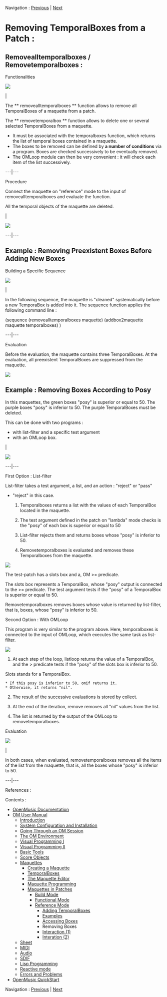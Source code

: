 
Navigation : [Previous](REF3 "page précédente\(Accessing Boxes\)")
| [Next](REF5 "Next\(Interaction \(1\)\)")


# Removing TemporalBoxes from a Patch :

## Removealltemporalboxes / Removetemporalboxes :

Functionalities

![](../res/ratb.png)

|

The ** removealltemporalboxes ** function allows to remove all TemporalBoxes
of a maquette from a patch.

The  ** removetemporalbox ** function allows to delete one or several selected
TemporalBoxes from a maquette.

  * It must be associated with the temporalboxes function, which returns the list of temporal boxes contained in a maquette. 
  * The boxes to be removed can be defined by  **a number of conditions** via a program. Boxes are checked successively to be eventually removed.
  * The OMLoop module can then be very convenient : it will check each item of the list successively.

  
  
---|---  
  
Procedure

Connect the maquette on "reference" mode to the input of
removealltemporalboxes and evaluate the function.

All the temporal objects of the maquette are deleted.

|

![](../res/removetemp.png)  
  
---|---  
  
## Example : Removing Preexistent Boxes Before Adding New Boxes

Building a Specific Sequence

![](../res/clean.png)

|

In the following sequence, the maquette is "cleaned" systematically before a
new TemporaBox is added into it. The sequence function applies the following
command line :

(sequence (removealltemporalboxes maquette) (addbox2maquette maquette
temporalboxes) )  
  
---|---  
  
Evaluation

Before the evaluation, the maquette contains three TemporalBoxes. At the
evaluation, all preexistent TemporalBoxes are suppressed from the maquette.

![](../res/trop3.png)

## Example : Removing Boxes According to Posy

In this maquettes, the green boxes "posy" is superior or equal to 50. The
purple boxes "posy" is inferior to 50. The purple TemporalBoxes must be
deleted.

This can be done with two programs :

  * with list-filter and a specific test argument 
  * with an OMLoop box.

|

![](../res/maquetteposy1.png)  
  
---|---  
  
First Option : List-filter

List-filter takes a test argument, a list, and an action : "reject" or "pass"
- "reject" in this case.

  1. Temporalboxes returns a list with the values of each TemporalBox located in the maquette.

  2. The test argument defined in the patch on "lambda" mode checks is the "posy" of each box is superior or equal to 50

  3. List-filter rejects them and returns boxes whose "posy" is inferior to 50. 

  4. Removetemporalboxes is evaluated and removes these Temporalboxes from the maquette.

![](../res/listfilter.png)

The test-patch has a slots box and a, OM >= predicate.

The slots box represents a TemporalBox, whose "posy" output is connected to
the >= predicate. The test argument tests if the "posy" of a TemporalBox is
superior or equal to 50.

Removetemporalboxes removes boxes whose value is returned by list-filter, that
is, boxes, whose "posy" is inferior to 50.

Second Option : With OMLoop

This program is very similar to the program above. Here, temporalboxes is
connected to the input of OMLoop, which executes the same task as list-filter.

![](../res/testloop.png)

  1. At each step of the loop, listloop returns the value of a TemporalBox, and the > predicate tests if the "posy" of the slots box is inferior to 50.

Slots stands for a TemporalBox.

    * If this posy is inferior to 50, omif returns it. 
    * Otherwise, it returns "nil". 
  2. The result of the successive evaluations is stored by collect. 

  3. At the end of the iteration, remove removes all "nil" values from the list. 

  4. The list is returned by the output of the OMLoop to removetemporalboxes. 

Evaluation

[![](../res/withoutposy_1.png)](../res/withoutposy.png "Cliquez pour
agrandir")

|

In both cases, when evaluated, removetemporalboxes removes all the items of
the list from the maquette, that is, all the boxes whose "posy" is inferior to
50.  
  
---|---  
  
References :

Contents :

  * [OpenMusic Documentation](OM-Documentation)
  * [OM User Manual](OM-User-Manual)
    * [Introduction](00-Contents)
    * [System Configuration and Installation](Installation)
    * [Going Through an OM Session](Goingthrough)
    * [The OM Environment](Environment)
    * [Visual Programming I](BasicVisualProgramming)
    * [Visual Programming II](AdvancedVisualProgramming)
    * [Basic Tools](BasicObjects)
    * [Score Objects](ScoreObjects)
    * [Maquettes](Maquettes)
      * [Creating a Maquette](Maquette)
      * [TemporalBoxes](TemporalBoxes)
      * [The Maquette Editor](Editor)
      * [Maquette Programming](Programming%20Maquette)
      * [Maquettes in Patches](Maquettes%20in%20Patches)
        * [Build Mode](Build)
        * [Functional Mode](Maquettes%20in%20Patches1)
        * [Reference Mode](Maquettes%20in%20Patches2)
          * [Adding TemporalBoxes](addprocedure)
          * [Examples](addexamples)
          * [Accessing Boxes](REF3)
          * Removing Boxes
          * [Interaction (1)](REF5)
          * [Interation (2)](Intercation2)
    * [Sheet](Sheet)
    * [MIDI](MIDI)
    * [Audio](Audio)
    * [SDIF](SDIF)
    * [Lisp Programming](Lisp)
    * [Reactive mode](Reactive)
    * [Errors and Problems](errors)
  * [OpenMusic QuickStart](QuickStart-Chapters)

Navigation : [Previous](REF3 "page précédente\(Accessing Boxes\)")
| [Next](REF5 "Next\(Interaction \(1\)\)")

